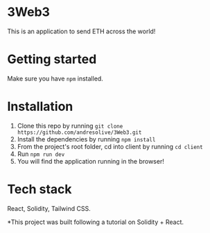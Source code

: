 # 3Web3

This is an application to send ETH across the world!

# Getting started

Make sure you have `npm` installed.

# Installation

1. Clone this repo by running `git clone https://github.com/andresolive/3Web3.git`
2. Install the dependencies by running `npm install`
3. From the project's root folder, cd into client by running `cd client`
4. Run `npm run dev`
5. You will find the application running in the browser!

# Tech stack
React, Solidity, Tailwind CSS.


*This project was built following a tutorial on Solidity + React.
